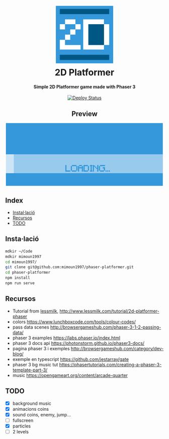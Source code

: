 <div align="center">
  <p>
    <h1>
      <a href="https://phaser-platformer-mimoun1997.netlify.com/">
        <img src="public/img/icons/android-chrome-192x192.png" alt="2D Platformer" />
      </a>
      <br />
      2D Platformer
    </h1>
    <h4>Simple 2D Platformer game made with Phaser 3</h4>
  </p>
  <p>
    <a href="https://app.netlify.com/sites/phaser-platformer-mimoun1997/deploys" target="_blank" rel="noopener noreferrer">
      <img img width="100" src="https://api.netlify.com/api/v1/badges/119ea434-9454-47c9-9175-c4cd7eabd32f/deploy-status" alt="Deploy Status" />
    </a>
  </p>
</div>

<div align="center">
    <p>
        <h2>Preview</h2>
        <img src="public/img/preview/preview.gif" alt="Game Preview" />
    </p>
</div>

## Index
- [Instal·lació](#insta·lació)
- [Recursos](#recursos)
- [TODO](#todo)

## Insta·lació

```bash
mdkir ~/Code
mdkir mimoun1997
cd mimoun1997/
git clone git@github.com:mimoun1997/phaser-platformer.git
cd phaser-platformer
npm install
npm run serve
```

## Recursos

+ Tutorial from [lessmilk](http://www.lessmilk.com/tutorial/great-platformer), <http://www.lessmilk.com/tutorial/2d-platformer-phaser>
+ colors <https://www.lunchboxcode.com/tools/colour-codes/>
+ pass data scenes <http://browsergameshub.com/phaser-3-1-2-passing-data/>
+ phaser 3 examples <https://labs.phaser.io/index.html>
+ phaser 3 docs api <https://photonstorm.github.io/phaser3-docs/>
+ pagina phaser 3 i exemples <http://browsergameshub.com/category/dev-blog/>
+ exemple en typescript https://github.com/jestarray/gate
+ phaser 3 bg music tut https://phasertutorials.com/creating-a-phaser-3-template-part-3/
+ music https://opengameart.org/content/arcade-quarter

## TODO

- [x] background music
- [X] animacions coins
- [X] sound coins, enemy, jump...
- [ ] fullscreen
- [x] particles
- [ ] 2 levels